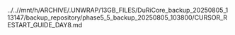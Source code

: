 ../..//mnt/h/ARCHIVE/.UNWRAP/13GB_FILES/DuRiCore_backup_20250805_113147/backup_repository/phase5_5_backup_20250805_103800/CURSOR_RESTART_GUIDE_DAY8.md